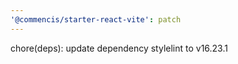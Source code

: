 ```yaml
---
'@commencis/starter-react-vite': patch
---
```


chore(deps): update dependency stylelint to v16.23.1
